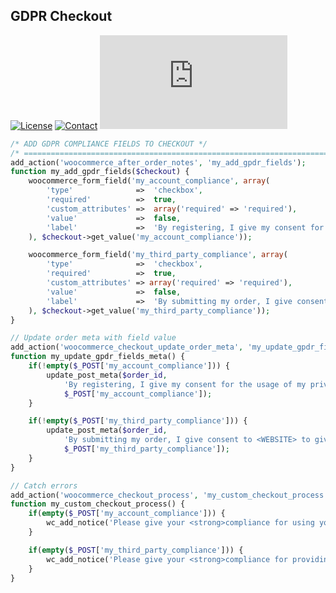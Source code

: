 ## GDPR Checkout
[![License](https://img.shields.io/github/license/dedewiweka/snippets?color=brightgreen)](https://github.com/dedewiweka/snippets/blob/main/LICENSE) [![Contact](https://img.shields.io/badge/contact-Dede%20Wiweka-orange)](https://dede.wiweka.com/development) ![File size](https://img.shields.io/github/size/dedewiweka/snippets/Woocommerce/gdpr_checkout.md) 
```php
/* ADD GDPR COMPLIANCE FIELDS TO CHECKOUT */
/* ========================================================================== */
add_action('woocommerce_after_order_notes', 'my_add_gpdr_fields');
function my_add_gpdr_fields($checkout) {
	woocommerce_form_field('my_account_compliance', array(
		'type'				=>	'checkbox',
		'required'			=>	true,
		'custom_attributes' => 	array('required' => 'required'),
		'value'				=>	false,
		'label'				=>	'By registering, I give my consent for the usage of my private data for the purpose of registering an account.'
	), $checkout->get_value('my_account_compliance'));

	woocommerce_form_field('my_third_party_compliance', array(
		'type'				=>	'checkbox',
		'required'			=>	true,
		'custom_attributes' => array('required' => 'required'),
		'value'				=>	false,
		'label'				=>	'By submitting my order, I give consent to <WEBSITE> to give my personal data to courier companies to deliver my products.'
	), $checkout->get_value('my_third_party_compliance'));
}
```
```php
// Update order meta with field value
add_action('woocommerce_checkout_update_order_meta', 'my_update_gpdr_fields_meta');
function my_update_gpdr_fields_meta() {
	if(!empty($_POST['my_account_compliance'])) {
		update_post_meta($order_id, 
			'By registering, I give my consent for the usage of my private data for the purpose of registering an account.', 
			$_POST['my_account_compliance']);
	}

	if(!empty($_POST['my_third_party_compliance'])) {
		update_post_meta($order_id, 
			'By submitting my order, I give consent to <WEBSITE> to give my personal data to courier companies to deliver my products.',
			$_POST['my_third_party_compliance']);
	}
}

```
```php
// Catch errors
add_action('woocommerce_checkout_process', 'my_custom_checkout_process');
function my_custom_checkout_process() {
	if(empty($_POST['my_account_compliance'])) {
		wc_add_notice('Please give your <strong>compliance for using your personal data for account registration</strong> to complete the order.', 'error');
	}

	if(empty($_POST['my_third_party_compliance'])) {
		wc_add_notice('Please give your <strong>compliance for providing your personal data to courier companies</strong> to complete the order.', 'error');
	}
}
```